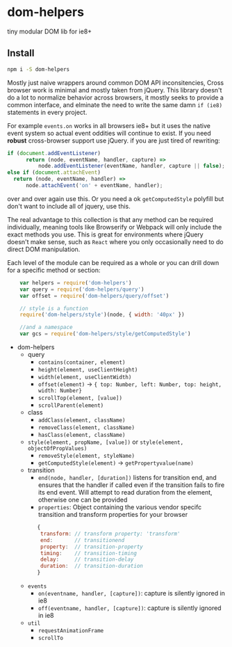 # dom-helpers

tiny modular DOM lib for ie8+ 

## Install

```sh
npm i -S dom-helpers
```


Mostly just naive wrappers around common DOM API inconsitencies, Cross browser work is minimal and mostly taken from jQuery. This library doesn't do a lot to normalize behavior across browsers, it mostly seeks to provide a common interface, and elminate the need to write the same damn `if (ie8)` statements in every project.

For example `events.on` works in all browsers ie8+ but it uses the native event system so actual event oddities will continue to exist. If you need __robust__ cross-browser support use jQuery. if you are just tired of rewriting:

```js
if (document.addEventListener)
      return (node, eventName, handler, capture) => 
          node.addEventListener(eventName, handler, capture || false);
else if (document.attachEvent)
  return (node, eventName, handler) => 
      node.attachEvent('on' + eventName, handler);
```

over and over again use this. Or you need a ok `getComputedStyle` polyfill but don't want to include all of jquery, use this.

The real advantage to this collection is that any method can be required individually, meaning tools like Browserify or Webpack will only include the exact methods you use. This is great for environments where jQuery doesn't make sense, such as `React` where you only occasionally need to do direct DOM manipulation.

Each level of the module can be required as a whole or you can drill down for a specific method or section:

```js
    var helpers = require('dom-helpers')
    var query = require('dom-helpers/query')
    var offset = require('dom-helpers/query/offset')

    // style is a function
    require('dom-helpers/style')(node, { width: '40px' })

    //and a namespace
    var gcs = require('dom-helpers/style/getComputedStyle')
```

- dom-helpers
    - query
        + `contains(container, element)`
        + `height(element, useClientHeight)`
        + `width(element, useClientWidth)`
        + `offset(element)` -> `{ top: Number, left: Number, top: height, width: Number}`
        + `scrollTop(element, [value])`
        + `scrollParent(element)`
    - class
        - `addClass(element, className)`
        - `removeClass(element, className)`
        - `hasClass(element, className)`
    - `style(element, propName, [value])` or `style(element, objectOfPropValues)` 
        + `removeStyle(element, styleName)`
        + `getComputedStyle(element)` -> `getPropertyvalue(name)`
    - transition
        + `end(node, handler, [duration])` listens for transition end, and ensures that the handler if called even if the transition fails to fire its end event. Will attempt to read duration from the element, otherwise one can be provided
        + `properties`: Object containing the various vendor specifc transition and transform properties for your browser 
        ```js
           {
            transform: // transform property: 'transform'
            end:       // transitionend
            property:  // transition-property
            timing:    // transition-timing
            delay:     // transition-delay  
            duration:  // transition-duration
           } 
        ```
    - `events`
        + `on(eventname, handler, [capture])`:  capture is silently ignored in ie8
        + `off(eventname, handler, [capture])`: capture is silently ignored in ie8
    - `util` 
        + `requestAnimationFrame`
        + `scrollTo`
